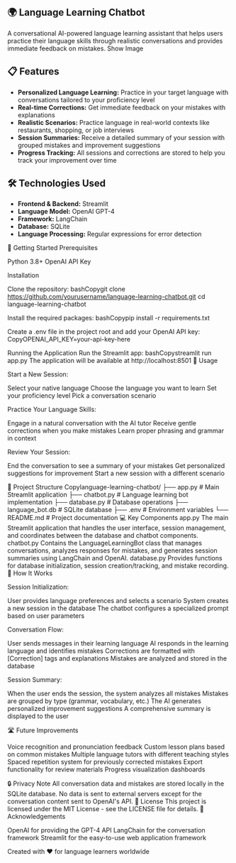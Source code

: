 ## 🌍 Language Learning Chatbot

A conversational AI-powered language learning assistant that helps users practice their language skills through realistic conversations and provides immediate feedback on mistakes.
Show Image

## 📋 Features

- **Personalized Language Learning:** Practice in your target language with conversations tailored to your proficiency level
- **Real-time Corrections:** Get immediate feedback on your mistakes with explanations
- **Realistic Scenarios:** Practice language in real-world contexts like restaurants, shopping, or job interviews
- **Session Summaries:** Receive a detailed summary of your session with grouped mistakes and improvement suggestions
- **Progress Tracking:** All sessions and corrections are stored to help you track your improvement over time

## 🛠️ Technologies Used

- **Frontend & Backend:** Streamlit
- **Language Model:** OpenAI GPT-4
- **Framework:** LangChain
- **Database:** SQLite
- **Language Processing:** Regular expressions for error detection

🚀 Getting Started
Prerequisites

Python 3.8+
OpenAI API Key

Installation

Clone the repository:
bashCopygit clone https://github.com/yourusername/language-learning-chatbot.git
cd language-learning-chatbot

Install the required packages:
bashCopypip install -r requirements.txt

Create a .env file in the project root and add your OpenAI API key:
CopyOPENAI_API_KEY=your-api-key-here

Running the Application
Run the Streamlit app:
bashCopystreamlit run app.py
The application will be available at http://localhost:8501
📱 Usage

Start a New Session:

Select your native language
Choose the language you want to learn
Set your proficiency level
Pick a conversation scenario

Practice Your Language Skills:

Engage in a natural conversation with the AI tutor
Receive gentle corrections when you make mistakes
Learn proper phrasing and grammar in context

Review Your Session:

End the conversation to see a summary of your mistakes
Get personalized suggestions for improvement
Start a new session with a different scenario

📂 Project Structure
Copylanguage-learning-chatbot/
├── app.py # Main Streamlit application
├── chatbot.py # Language learning bot implementation
├── database.py # Database operations
├── language_bot.db # SQLite database
├── .env # Environment variables
└── README.md # Project documentation
💻 Key Components
app.py
The main Streamlit application that handles the user interface, session management, and coordinates between the database and chatbot components.
chatbot.py
Contains the LanguageLearningBot class that manages conversations, analyzes responses for mistakes, and generates session summaries using LangChain and OpenAI.
database.py
Provides functions for database initialization, session creation/tracking, and mistake recording.
🔄 How It Works

Session Initialization:

User provides language preferences and selects a scenario
System creates a new session in the database
The chatbot configures a specialized prompt based on user parameters

Conversation Flow:

User sends messages in their learning language
AI responds in the learning language and identifies mistakes
Corrections are formatted with [Correction] tags and explanations
Mistakes are analyzed and stored in the database

Session Summary:

When the user ends the session, the system analyzes all mistakes
Mistakes are grouped by type (grammar, vocabulary, etc.)
The AI generates personalized improvement suggestions
A comprehensive summary is displayed to the user

🛣️ Future Improvements

Voice recognition and pronunciation feedback
Custom lesson plans based on common mistakes
Multiple language tutors with different teaching styles
Spaced repetition system for previously corrected mistakes
Export functionality for review materials
Progress visualization dashboards

🔒 Privacy Note
All conversation data and mistakes are stored locally in the SQLite database. No data is sent to external servers except for the conversation content sent to OpenAI's API.
📄 License
This project is licensed under the MIT License - see the LICENSE file for details.
🙏 Acknowledgements

OpenAI for providing the GPT-4 API
LangChain for the conversation framework
Streamlit for the easy-to-use web application framework

Created with ❤️ for language learners worldwide
